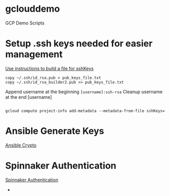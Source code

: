 # gclouddemo
GCP Demo Scripts


# Setup .ssh keys needed for easier management


[Use instructions to build a file for sshKeys](https://cloud.google.com/compute/docs/instances/adding-removing-ssh-keys)
```commandline
copy ~/.ssh/id_rsa.pub > pub_keys_file.txt
copy ~/.ssh/id_rsa_builder2.pub >> pub_keys_file.txt
```

Append username at the beginning `[username]:ssh-rsa`
Cleanup username at the end [username]
```commandline

gcloud compute project-info add-metadata --metadata-from-file sshKeys=
```


# Ansible Generate Keys

[Ansible Crypto](http://docs.ansible.com/ansible/latest/list_of_crypto_modules.html)



# Spinnaker Authentication

[Spinnaker Authentication](https://www.spinnaker.io/setup/security/authentication/)

- 